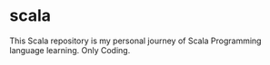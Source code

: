# scala
This Scala repository is my personal journey of Scala Programming language learning. Only Coding.

